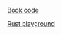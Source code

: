 

[Book code](https://github.com/rust-in-action/code)


[Rust playground](https://play.rust-lang.org/)